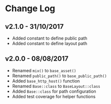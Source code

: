 # Change Log

## v2.1.0 - 31/10/2017
* Added constant to define public path
* Added constant to define layout path

## v2.0.0 - 08/08/2017

* Renamed `mix()` to `base_asset()`
* Renamed `public_path()` to `base_public_path()`
* Added `base_http_host()` function
* Renamed `Base::class` to `BaseLayout::class`
* Added `Base::class` for path configuration
* Added test coverage for helper functions